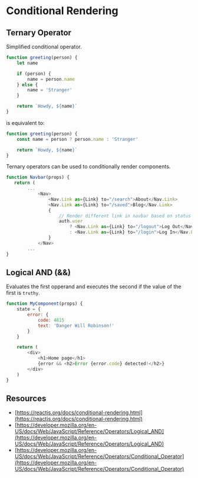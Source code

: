 # Conditional Rendering

## Ternary Operator

Simplified conditional operator.

``` js
function greeting(person) {
    let name

    if (person) {
        name = person.name
    } else {
        name = 'Stranger'
    }

    return `Howdy, ${name}`
}
```

is equivalent to:

``` js
function greeting(person) {
    const name = person ? person.name : 'Stranger'

    return `Howdy, ${name}`
}
```

Ternary operators can be used to conditionally render components.

``` js
function Navbar(props) {
   return (
        ...
            <Nav>
                <Nav.Link as={Link} to="/search">About</Nav.Link>
                <Nav.Link as={Link} to="/saved">Blog</Nav.Link>
                {
                    // Render different link in navbar based on status of auth.user
                    auth.user 
                        ? <Nav.Link as={Link} to="/logout">Log Out</Nav.Link>
                        : <Nav.Link as={Link} to="/login">Log In</Nav.Link>
                }
            </Nav>
        ...
}
```

## Logical AND (&&)

Evaluates the first opperand and executes the second if the value of the first is `truthy`.

``` js
function MyComponent(props) {
    state = {
        error: {
            code: 4815
            text: 'Danger Will Robinson!'
        }
    }

    return (
        <div>
            <h1>Home page</h1>
            {error && <h2>Error {error.code} detected!</h2>}
        </div>
    )
}
```

## Resources

* [https://reactjs.org/docs/conditional-rendering.html](https://reactjs.org/docs/conditional-rendering.html)
* [https://developer.mozilla.org/en-US/docs/Web/JavaScript/Reference/Operators/Logical_AND](https://developer.mozilla.org/en-US/docs/Web/JavaScript/Reference/Operators/Logical_AND)
* [https://developer.mozilla.org/en-US/docs/Web/JavaScript/Reference/Operators/Conditional_Operator](https://developer.mozilla.org/en-US/docs/Web/JavaScript/Reference/Operators/Conditional_Operator)